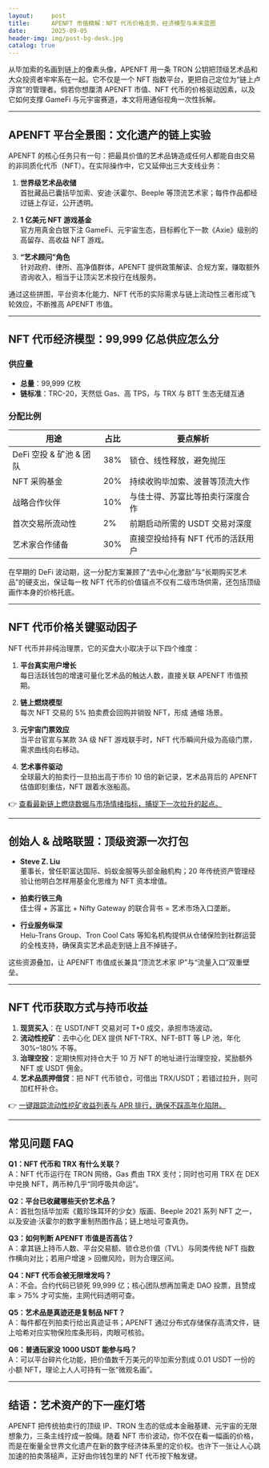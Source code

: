 ```yaml
---
layout:     post
title:      APENFT 市值精解：NFT 代币价格走势、经济模型与未来蓝图
date:       2025-09-05
header-img: img/post-bg-desk.jpg
catalog: true
---
```


从毕加索的名画到链上的像素头像，APENFT 用一条 TRON 公钥把顶级艺术品和大众投资者牢牢系在一起。它不仅是一个 NFT 指数平台，更把自己定位为“链上卢浮宫”的管理者。倘若你想厘清 APENFT 市值、NFT 代币的价格驱动因素，以及它如何支撑 GameFi 与元宇宙赛道，本文将用通俗视角一次性拆解。

---

## APENFT 平台全景图：文化遗产的链上实验

APENFT 的核心任务只有一句：把最具价值的艺术品铸造成任何人都能自由交易的非同质化代币（NFT）。在实际操作中，它又延伸出三大支线业务：

1. **世界级艺术品收储**  
   首批藏品已囊括毕加索、安迪·沃霍尔、Beeple 等顶流艺术家；每件作品都经过链上存证，公开透明。

2. **1 亿美元 NFT 游戏基金**  
   官方用真金白银下注 GameFi、元宇宙生态，目标孵化下一款《Axie》级别的高留存、高收益 NFT 游戏。

3. **“艺术顾问”角色**  
   针对政府、律所、高净值群体，APENFT 提供政策解读、合规方案，赚取额外咨询收入，相当于让顶尖艺术投行在线服务。

通过这些拼图，平台资本化能力、NFT 代币的实际需求与链上流动性三者形成飞轮效应，不断推高 APENFT 市值。

---

## NFT 代币经济模型：99,999 亿总供应怎么分

### 供应量
- **总量**：99,999 亿枚  
- **链标准**：TRC-20，天然低 Gas、高 TPS，与 TRX 与 BTT 生态无缝互通

### 分配比例
| 用途 | 占比 | 要点解析 |
|---|---|---|
| DeFi 空投 & 矿池 & 团队 | 38% | 锁仓、线性释放，避免抛压 |
| NFT 采购基金 | 20% | 持续收购毕加索、波普等顶流大作 |
| 战略合作伙伴 | 10% | 与佳士得、苏富比等拍卖行深度合作 |
| 首次交易所流动性 | 2% | 前期启动所需的 USDT 交易对深度 |
| 艺术家合作储备 | 30% | 直接空投给持有 NFT 代币的活跃用户 |

在早期的 DeFi 波动期，这一分配方案兼顾了“去中心化激励”与“长期购买艺术品”的硬支出，保证每一枚 NFT 代币的价值锚点不仅有二级市场供需，还包括顶级画作本身的价格托底。

---

## NFT 代币价格关键驱动因子

NFT 代币并非纯治理票，它的买盘大小取决于以下四个维度：

1. **平台真实用户增长**  
   每日活跃钱包的增速可量化艺术品的触达人数，直接关联 APENFT 市值预期。

2. **链上燃烧模型**  
   每次 NFT 交易的 5% 拍卖费会回购并销毁 NFT，形成 通缩 场景。

3. **元宇宙门票效应**  
   当平台官宣与某款 3A 级 NFT 游戏联手时，NFT 代币瞬间升级为高级门票，需求曲线向右移动。

4. **艺术事件驱动**  
   全球最大的拍卖行一旦拍出高于市价 10 倍的新记录，艺术品背后的 APENFT 估值即刻重估，NFT 跟着水涨船高。

👉 [查看最新链上燃烧数据与市场情绪指标，捕捉下一次拉升的起点。](https://okxdog.com/)

---

## 创始人 & 战略联盟：顶级资源一次打包

- **Steve Z. Liu**  
  董事长，曾任职富达国际、蚂蚁金服等头部金融机构；20 年传统资产管理经验让他明白怎样用基金化思维为 NFT 资本增值。

- **拍卖行铁三角**  
  佳士得 + 苏富比 + Nifty Gateway 的联合背书 = 艺术市场入口垄断。

- **行业服务纵深**  
  Helu-Trans Group、Tron Cool Cats 等知名机构提供从仓储保险到社群运营的全栈支持，确保真实艺术品走到链上且不掉链子。

这些资源叠加，让 APENFT 市值成长兼具“顶流艺术家 IP”与“流量入口”双重壁垒。

---

## NFT 代币获取方式与持币收益

1. **现货买入**：在 USDT/NFT 交易对可 T+0 成交，承担市场波动。  
2. **流动性挖矿**：去中心化 DEX 提供 NFT-TRX、NFT-BTT 等 LP 池，年化 30%–180% 不等。  
3. **治理空投**：定期快照对持仓大于 10 万 NFT 的地址进行治理空投，奖励额外 NFT 或 USDT 佣金。  
4. **艺术品质押借贷**：把 NFT 代币锁仓，可借出 TRX/USDT；若错过拉升，则可加杠杆补仓。

👉 [一键跟踪流动性挖矿收益列表与 APR 排行，确保不踩高年化陷阱。](https://okxdog.com/)

---

## 常见问题 FAQ

**Q1：NFT 代币和 TRX 有什么关联？**  
A：NFT 代币运行在 TRON 网络，Gas 费由 TRX 支付；同时也可用 TRX 在 DEX 中兑换 NFT，两币种几乎“同呼吸共命运”。

**Q2：平台已收藏哪些天价艺术品？**  
A：首批包括毕加索《戴珍珠耳环的少女》版画、Beeple 2021 系列 NFT 之一，以及安迪·沃霍尔的数字重制热图作品；链上地址可查真伪。

**Q3：如何判断 APENFT 市值是否高估？**  
A：拿其链上持币人数、平台交易额、锁仓总价值（TVL）与同类传统 NFT 指数作横向对比；若用户增速 > 回撤风险，则为合理区间。

**Q4：NFT 代币会被无限增发吗？**  
A：不会。合约代码已锁死 99,999 亿；核心团队想再加需走 DAO 投票，且赞成率 > 75% 才可实施，主网代码透明可查。

**Q5：艺术品是真迹还是复制品 NFT？**  
A：每件都在列拍卖行给出真迹证书；APENFT 通过分布式存储保存高清文件，链上哈希对应实物保险库条形码，肉眼可核验。

**Q6：普通玩家没 1000 USDT 能参与吗？**  
A：可以平台碎片化功能，把价值数千万美元的毕加索分割成 0.01 USDT 一份的小额 NFT，理论上人人可持有一张“微观名画”。

---

## 结语：艺术资产的下一座灯塔

APENFT 把传统拍卖行的顶级 IP、TRON 生态的低成本金融基建、元宇宙的无限想象力，三条主线拧成一股绳。随着 NFT 市价波动，你不仅在看一幅画的价格，而是在衡量全世界文化遗产在新的数字经济体系里的定价权。也许下一张让人心跳加速的拍卖落槌声，正好由你钱包里的 NFT 代币按下触发键。